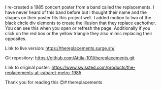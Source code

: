I re-created a 1985 concert poster from a band called the replacements. I have never heard of this band before but I thought their name and the shapes on their poster fits this project well. I added motion to two of the black circle div elements to create the illusion that they replace eachother. You can see this when you open or refresh the page. Additionally if you click on the red box or the yellow triangle they also mimic replacing their opposites. 

Link to live version: https://thereplacements.surge.sh/

Git repository: https://github.com/Attila-101/thereplacements.git

Link to original poster: https://www.swissted.com/products/the-replacements-at-cabaret-metro-1985

Thank you for reading this 😊#   t h e r e p l a c e m e n t s  
 